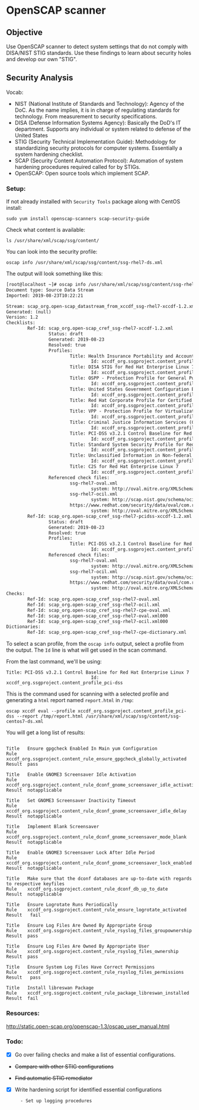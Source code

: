 # OpenSCAP scanner


## Objective
Use OpenSCAP scanner to detect system settings that do not comply with DISA/NIST STIG standards. Use these findings to learn about security holes and develop our own "STIG".

## Security Analysis
Vocab:
- NIST (National Institute of Standards and Technology): Agency of the DoC. As the name implies, it is in charge of regulating standards for technology. From measurement to security specifications.
- DISA (Defense Information Systems Agency): Basically the DoD's IT department. Supports any individual or system related to defense of the United States
- STIG (Security Technical Implementation Guide): Methodology for standardizing security protocols for computer systems. Essentially a system hardening checklist.
- SCAP (Security Content Automation Protocol): Automation of system hardening procedures required called for by STIGs.
- OpenSCAP: Open source tools which implement SCAP.



### Setup:
If not already installed with `Security Tools` package along with CentOS install:

`sudo yum install openscap-scanners scap-security-guide`

Check what content is available:

`ls /usr/share/xml/scap/ssg/content/`

You can look into the security profile:

`oscap info /usr/share/xml/scap/ssg/content/ssg-rhel7-ds.xml`

The output will look something like this:
```xml
[root@localhost ~]# oscap info /usr/share/xml/scap/ssg/content/ssg-rhel7-ds.xml
Document type: Source Data Stream
Imported: 2019-08-23T10:22:21

Stream: scap_org.open-scap_datastream_from_xccdf_ssg-rhel7-xccdf-1.2.xml
Generated: (null)
Version: 1.2
Checklists:
        Ref-Id: scap_org.open-scap_cref_ssg-rhel7-xccdf-1.2.xml
                Status: draft
                Generated: 2019-08-23
                Resolved: true
                Profiles:
                        Title: Health Insurance Portability and Accountability Act (HIPAA)
                                Id: xccdf_org.ssgproject.content_profile_hipaa
                        Title: DISA STIG for Red Hat Enterprise Linux 7
                                Id: xccdf_org.ssgproject.content_profile_stig-rhel7-disa
                        Title: OSPP - Protection Profile for General Purpose Operating Systems v. 4.2
                                Id: xccdf_org.ssgproject.content_profile_ospp42
                        Title: United States Government Configuration Baseline
                                Id: xccdf_org.ssgproject.content_profile_ospp
                        Title: Red Hat Corporate Profile for Certified Cloud Providers (RH CCP)
                                Id: xccdf_org.ssgproject.content_profile_rht-ccp
                        Title: VPP - Protection Profile for Virtualization v. 1.0 for Red Hat Enterprise Linux Hypervisor (RHELH)
                                Id: xccdf_org.ssgproject.content_profile_rhelh-vpp
                        Title: Criminal Justice Information Services (CJIS) Security Policy
                                Id: xccdf_org.ssgproject.content_profile_cjis
                        Title: PCI-DSS v3.2.1 Control Baseline for Red Hat Enterprise Linux 7
                                Id: xccdf_org.ssgproject.content_profile_pci-dss
                        Title: Standard System Security Profile for Red Hat Enterprise Linux 7
                                Id: xccdf_org.ssgproject.content_profile_standard
                        Title: Unclassified Information in Non-federal Information Systems and Organizations (NIST 800-171)
                                Id: xccdf_org.ssgproject.content_profile_nist-800-171-cui
                        Title: C2S for Red Hat Enterprise Linux 7
                                Id: xccdf_org.ssgproject.content_profile_C2S
                Referenced check files:
                        ssg-rhel7-oval.xml
                                system: http://oval.mitre.org/XMLSchema/oval-definitions-5
                        ssg-rhel7-ocil.xml
                                system: http://scap.nist.gov/schema/ocil/2
                        https://www.redhat.com/security/data/oval/com.redhat.rhsa-RHEL7.xml.bz2
                                system: http://oval.mitre.org/XMLSchema/oval-definitions-5
        Ref-Id: scap_org.open-scap_cref_ssg-rhel7-pcidss-xccdf-1.2.xml
                Status: draft
                Generated: 2019-08-23
                Resolved: true
                Profiles:
                        Title: PCI-DSS v3.2.1 Control Baseline for Red Hat Enterprise Linux 7
                                Id: xccdf_org.ssgproject.content_profile_pci-dss_centric
                Referenced check files:
                        ssg-rhel7-oval.xml
                                system: http://oval.mitre.org/XMLSchema/oval-definitions-5
                        ssg-rhel7-ocil.xml
                                system: http://scap.nist.gov/schema/ocil/2
                        https://www.redhat.com/security/data/oval/com.redhat.rhsa-RHEL7.xml.bz2
                                system: http://oval.mitre.org/XMLSchema/oval-definitions-5
Checks:
        Ref-Id: scap_org.open-scap_cref_ssg-rhel7-oval.xml
        Ref-Id: scap_org.open-scap_cref_ssg-rhel7-ocil.xml
        Ref-Id: scap_org.open-scap_cref_ssg-rhel7-cpe-oval.xml
        Ref-Id: scap_org.open-scap_cref_ssg-rhel7-oval.xml000
        Ref-Id: scap_org.open-scap_cref_ssg-rhel7-ocil.xml000
Dictionaries:
        Ref-Id: scap_org.open-scap_cref_ssg-rhel7-cpe-dictionary.xml
```
To select a scan profile, from the `oscap info` output, select a profile from the output.
The `Id` line is what will get used in the scan command.

From the last command, we'll be using:
```
Title: PCI-DSS v3.2.1 Control Baseline for Red Hat Enterprise Linux 7
                                Id: xccdf_org.ssgproject.content_profile_pci-dss
```

This is the command used for scanning with a selected profile and generating a `html` report named `report.html` in `/tmp`:

`oscap xccdf eval --profile xccdf_org.ssgproject.content_profile_pci-dss --report /tmp/report.html /usr/share/xml/scap/ssg/content/ssg-centos7-ds.xml`

You will get a long list of results:

```

Title   Ensure gpgcheck Enabled In Main yum Configuration
Rule    xccdf_org.ssgproject.content_rule_ensure_gpgcheck_globally_activated
Result  pass

Title   Enable GNOME3 Screensaver Idle Activation
Rule    xccdf_org.ssgproject.content_rule_dconf_gnome_screensaver_idle_activation_enabled
Result  notapplicable

Title   Set GNOME3 Screensaver Inactivity Timeout
Rule    xccdf_org.ssgproject.content_rule_dconf_gnome_screensaver_idle_delay
Result  notapplicable

Title   Implement Blank Screensaver
Rule    xccdf_org.ssgproject.content_rule_dconf_gnome_screensaver_mode_blank
Result  notapplicable

Title   Enable GNOME3 Screensaver Lock After Idle Period
Rule    xccdf_org.ssgproject.content_rule_dconf_gnome_screensaver_lock_enabled
Result  notapplicable

Title   Make sure that the dconf databases are up-to-date with regards to respective keyfiles
Rule    xccdf_org.ssgproject.content_rule_dconf_db_up_to_date
Result  notapplicable

Title   Ensure Logrotate Runs Periodically
Rule    xccdf_org.ssgproject.content_rule_ensure_logrotate_activated                                                                                        Result   fail

Title   Ensure Log Files Are Owned By Appropriate Group
Rule    xccdf_org.ssgproject.content_rule_rsyslog_files_groupownership
Result  pass

Title   Ensure Log Files Are Owned By Appropriate User
Rule    xccdf_org.ssgproject.content_rule_rsyslog_files_ownership
Result  pass

Title   Ensure System Log Files Have Correct Permissions
Rule    xccdf_org.ssgproject.content_rule_rsyslog_files_permissions                                                                                         Result   pass

Title   Install libreswan Package
Rule    xccdf_org.ssgproject.content_rule_package_libreswan_installed
Result  fail
```

### Resources:
http://static.open-scap.org/openscap-1.3/oscap_user_manual.html

### Todo:


- [x] Go over failing checks and make a list of essential configurations.

- ~~Compare with other STIG configurations~~

- ~~Find automatic STIG remediator~~

- [x] Write hardening script for identified essential configurations

        - Set up logging procedures
